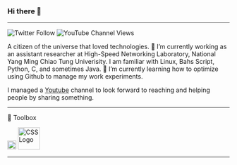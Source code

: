 ### Hi there 👋

---

![Twitter Follow](https://img.shields.io/twitter/follow/masjohncook?style=social) ![YouTube Channel Views](https://img.shields.io/youtube/channel/views/UCHoBGgHadJzm-D_xVQCN1CA?style=social)

<!--
**masjohncook/masjohncook** is a ✨ _special_ ✨ repository because its `README.md` (this file) appears on your GitHub profile.

Here are some ideas to get you started:
-->
A citizen of the universe that loved technologies. 🔭 I’m currently working as an assistant researcher at High-Speed Networking Laboratory, National Yang Ming Chiao Tung Univerisity. I am familiar with Linux, Bahs Script, Python, C, and sometimes Java. 🌱 I’m currently learning how to optimize using Github to manage my work experiments. 

I managed a [Youtube](https://www.youtube.com/channel/UCHoBGgHadJzm-D_xVQCN1CA) channel to look forward to reaching and helping people by sharing something.

---

🧰 Toolbox

<img src="https://cdn.worldvectorlogo.com/logos/python-5.svg" alt="JavaScript Logo" width="20" height="20"/> <img src="https://cdn.worldvectorlogo.com/logos/css3.svg" alt="CSS Logo" width="50" height="50"/>

---

